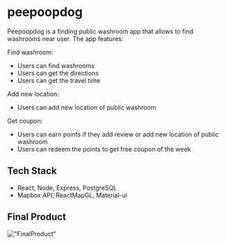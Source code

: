 # peepoopdog

Peepoopdog is a finding public washroom app that allows to find washrooms near user. The app features:

Find washroom:
- Users can find washrooms
- Users can get the directions
- Users can get the travel time

Add new location:
- Users can add new location of public washroom

Get coupon:
- Users can earn points if they add review or add new location of public washroom
- Users can redeem the points to get free coupon of the week

## Tech Stack

- React, Node, Express, PostgreSQL
- Mapbox API, ReactMapGL, Material-ui

## Final Product

!["FinalProduct"](https://github.com/jbh0630/Peepoopdog/blob/main/docs/pdd.gif)
